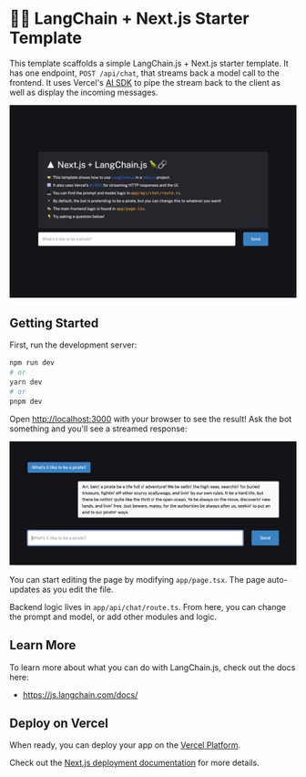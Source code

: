 # 🦜️🔗 LangChain + Next.js Starter Template

This template scaffolds a simple LangChain.js + Next.js starter template. It has one endpoint, `POST /api/chat`, that streams back a model call to
the frontend. It uses Vercel's [AI SDK](https://github.com/vercel-labs/ai) to pipe the stream back to the client as well as display the incoming messages.

![Screenshot of the title card](/public/images/title.png?)

## Getting Started

First, run the development server:

```bash
npm run dev
# or
yarn dev
# or
pnpm dev
```

Open [http://localhost:3000](http://localhost:3000) with your browser to see the result! Ask the bot something and you'll see a streamed response:

![A streaming conversation between the user and the AI](/public/images/chat.png?)

You can start editing the page by modifying `app/page.tsx`. The page auto-updates as you edit the file.

Backend logic lives in `app/api/chat/route.ts`. From here, you can change the prompt and model, or add other modules and logic.

## Learn More

To learn more about what you can do with LangChain.js, check out the docs here:

- https://js.langchain.com/docs/

## Deploy on Vercel

When ready, you can deploy your app on the [Vercel Platform](https://vercel.com/new?utm_medium=default-template&filter=next.js&utm_source=create-next-app&utm_campaign=create-next-app-readme).

Check out the [Next.js deployment documentation](https://nextjs.org/docs/deployment) for more details.
